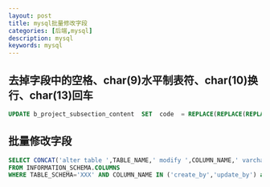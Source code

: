 ```yaml
---
layout: post
title: mysql批量修改字段
categories: [后端,mysql]
description: mysql
keywords: mysql
---
```


## 去掉字段中的空格、char(9)水平制表符、char(10)换行、char(13)回车
```sql
UPDATE b_project_subsection_content  SET  code  = REPLACE(REPLACE(REPLACE(REPLACE(code, CHAR(10), ''), CHAR(13), ''), CHAR(9), ''),' ','')
```
## 批量修改字段
```sql
SELECT CONCAT('alter table ',TABLE_NAME,' modify ',COLUMN_NAME,' varchar(100) ;')
FROM INFORMATION_SCHEMA.COLUMNS
WHERE TABLE_SCHEMA='XXX' AND COLUMN_NAME IN ('create_by','update_by') and column_type <> 'varchar(100)'
```
